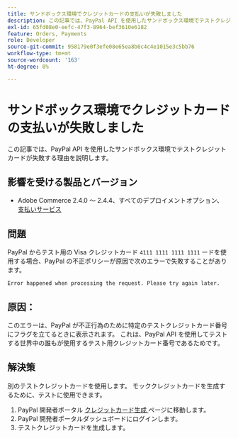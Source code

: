 ```yaml
---
title: サンドボックス環境でクレジットカードの支払いが失敗しました
description: この記事では、PayPal API を使用したサンドボックス環境でテストクレジットカードが失敗する理由を説明します。
exl-id: 65fd08e0-eefc-47f3-8964-bef3610e6182
feature: Orders, Payments
role: Developer
source-git-commit: 958179e0f3efe08e65ea8b0c4c4e1015e3c5bb76
workflow-type: tm+mt
source-wordcount: '163'
ht-degree: 0%

---
```


# サンドボックス環境でクレジットカードの支払いが失敗しました

この記事では、PayPal API を使用したサンドボックス環境でテストクレジットカードが失敗する理由を説明します。

## 影響を受ける製品とバージョン


* Adobe Commerce 2.4.0 ～ 2.4.4、すべてのデプロイメントオプション、[ 支払いサービス ](https://marketplace.magento.com/magento-payment-services.html)

## 問題

PayPal からテスト用の Visa クレジットカード `4111 1111 1111 1111` ードを使用する場合、PayPal の不正ポリシーが原因で次のエラーで失敗することがあります。

```terminal
Error happened when processing the request. Please try again later.
```

## 原因：

このエラーは、PayPal が不正行為のために特定のテストクレジットカード番号にフラグを立てるときに表示されます。 これは、PayPal API を使用してテストする世界中の誰もが使用するテスト用クレジットカード番号であるためです。

## 解決策

別のテストクレジットカードを使用します。 モッククレジットカードを生成するために、テストに使用できます。

1. PayPal 開発者ポータル [ クレジットカード生成 ](https://developer.paypal.com/developer/creditCardGenerator/) ページに移動します。
1. PayPal 開発者ポータルダッシュボードにログインします。
1. テストクレジットカードを生成します。
